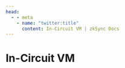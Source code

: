 ```yaml
---
head:
  - - meta
    - name: "twitter:title"
      content: In-Circuit VM | zkSync Docs
---
```


# In-Circuit VM
